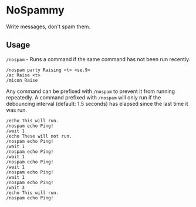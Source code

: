 # NoSpammy

Write messages, don't spam them.

## Usage

`/nospam` - Runs a command if the same command has not been run recently.

```
/nospam party Raising <t> <se.9>
/ac Raise <t>
/micon Raise
```

Any command can be prefixed with `/nospam` to prevent it from running repeatedly. A command prefixed with `/nospam` will only run if the debouncing interval (default: 1.5 seconds) has elapsed since the last time it was run.

```
/echo This will run.
/nospam echo Ping!
/wait 1
/echo These will not run.
/nospam echo Ping!
/wait 1
/nospam echo Ping!
/wait 1
/nospam echo Ping!
/wait 1
/nospam echo Ping!
/wait 1
/nospam echo Ping!
/wait 3
/echo This will run.
/nospam echo Ping!
```